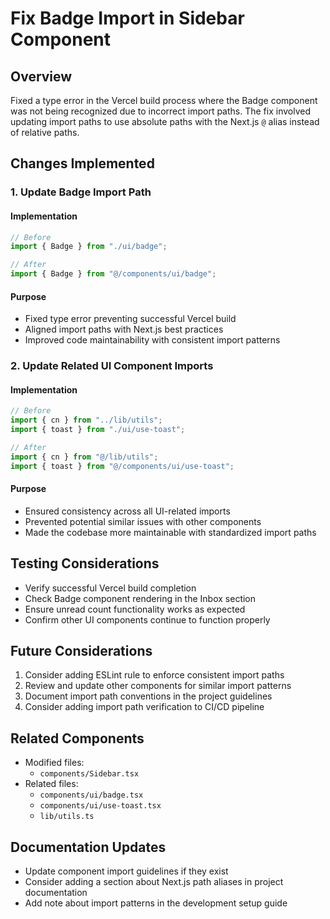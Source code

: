 # Fix Badge Import in Sidebar Component

## Overview

Fixed a type error in the Vercel build process where the Badge component was not being recognized due to incorrect import paths. The fix involved updating import paths to use absolute paths with the Next.js `@` alias instead of relative paths.

## Changes Implemented

### 1. Update Badge Import Path

#### Implementation

```typescript
// Before
import { Badge } from "./ui/badge";

// After
import { Badge } from "@/components/ui/badge";
```

#### Purpose

- Fixed type error preventing successful Vercel build
- Aligned import paths with Next.js best practices
- Improved code maintainability with consistent import patterns

### 2. Update Related UI Component Imports

#### Implementation

```typescript
// Before
import { cn } from "../lib/utils";
import { toast } from "./ui/use-toast";

// After
import { cn } from "@/lib/utils";
import { toast } from "@/components/ui/use-toast";
```

#### Purpose

- Ensured consistency across all UI-related imports
- Prevented potential similar issues with other components
- Made the codebase more maintainable with standardized import paths

## Testing Considerations

- Verify successful Vercel build completion
- Check Badge component rendering in the Inbox section
- Ensure unread count functionality works as expected
- Confirm other UI components continue to function properly

## Future Considerations

1. Consider adding ESLint rule to enforce consistent import paths
2. Review and update other components for similar import patterns
3. Document import path conventions in the project guidelines
4. Consider adding import path verification to CI/CD pipeline

## Related Components

- Modified files:
  - `components/Sidebar.tsx`
- Related files:
  - `components/ui/badge.tsx`
  - `components/ui/use-toast.tsx`
  - `lib/utils.ts`

## Documentation Updates

- Update component import guidelines if they exist
- Consider adding a section about Next.js path aliases in project documentation
- Add note about import patterns in the development setup guide
